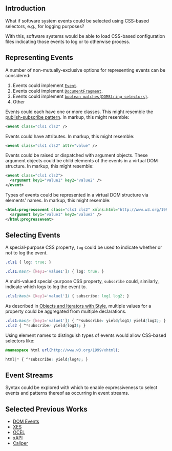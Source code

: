 ## Introduction

What if software system events could be selected using CSS-based selectors, e.g., for logging purposes?

With this, software systems would be able to load CSS-based configuration files indicating those events to log or to otherwise process.

## Representing Events

A number of non-mutually-exclusive options for representing events can be considered:

1. Events could implement [`Event`](https://dom.spec.whatwg.org/#interface-event).
2. Events could implement [`DocumentFragment`](https://dom.spec.whatwg.org/#interface-documentfragment).
3. Events could implement [`boolean matches(DOMString selectors)`](https://dom.spec.whatwg.org/#dom-element-matches).
4. Other

Events could each have one or more classes. This might resemble the [publish-subscribe pattern](https://en.wikipedia.org/wiki/Publish%E2%80%93subscribe_pattern). In markup, this might resemble:

```xml
<event class="cls1 cls2" />
```

Events could have attributes. In markup, this might resemble:

```xml
<event class="cls1 cls2" attr="value" />
```

Events could be raised or dispatched with argument objects. These argument objects could be child elements of the events in a virtual DOM structure. In markup, this might resemble:

```xml
<event class="cls1 cls2">
  <argument key1="value1" key2="value2" />
</event>
```

Types of events could be represented in a virtual DOM structure via elements' names. In markup, this might resemble:

```xml
<html:progressevent class="cls1 cls2" xmlns:html="http://www.w3.org/1999/xhtml">
  <argument key1="value1" key2="value2" />
</html:progressevent>
```

## Selecting Events

A special-purpose CSS property, `log` could be used to indicate whether or not to log the event.

```css
.cls1 { log: true; }
```

```css
.cls1:has(> [key1='value1']) { log: true; }
```

A multi-valued special-purpose CSS property, `subscribe` could, similarly, indicate which logs to log the event to.

```css
.cls1:has(> [key1='value1']) { subscribe: log1 log2; }
```

As described in [Objects and Iterators with Style](/Notes/Objects%20and%20Iteration%20with%20Style.md), multiple values for a property could be aggregated from multiple declarations.

```css
.cls1:has(> [key1='value1']) { ^*subscribe: yield(log1) yield(log2); }
.cls2 { ^*subscribe: yield(log3); }
```

Using element names to distinguish types of events would allow CSS-based selectors like:

```css
@namespace html url(http://www.w3.org/1999/xhtml);

html|* { ^*subscribe: yield(log4); }
```

## Event Streams

Syntax could be explored with which to enable expressiveness to select events and patterns thereof as occurring in event streams.

## Selected Previous Works
* [DOM Events](https://dom.spec.whatwg.org/#events)
* [XES](https://xes-standard.org/)
* [OCEL](https://www.ocel-standard.org/)
* [xAPI](https://xapi.com/)
* [Caliper](https://www.imsglobal.org/activity/caliper)
